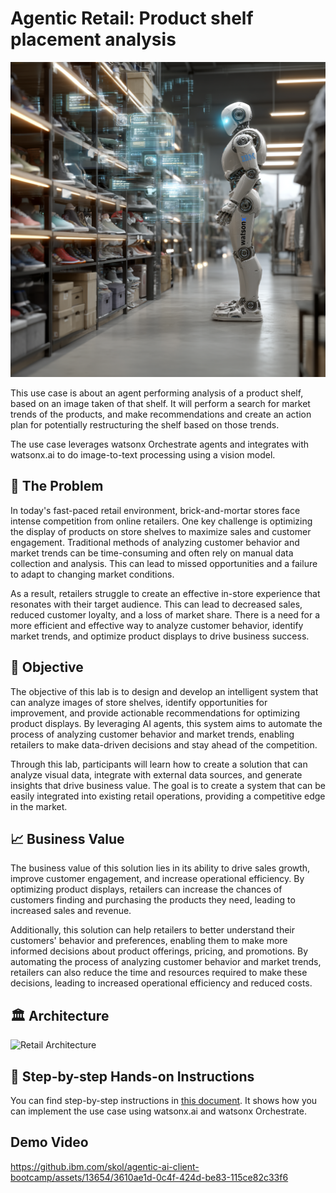 # Agentic Retail: Product shelf placement analysis

![](./images/d96343cd-808a-4f0e-971a-1e6bf9e58fb6.png)

This use case is about an agent performing analysis of a product shelf, based on an image taken of that shelf. It will perform a search for market trends of the products, and make recommendations and create an action plan for potentially restructuring the shelf based on those trends. 

The use case leverages watsonx Orchestrate agents and integrates with watsonx.ai to do image-to-text processing using a vision model. 

## 🤔 The Problem
In today's fast-paced retail environment, brick-and-mortar stores face intense competition from online retailers. One key challenge is optimizing the display of products on store shelves to maximize sales and customer engagement. Traditional methods of analyzing customer behavior and market trends can be time-consuming and often rely on manual data collection and analysis. This can lead to missed opportunities and a failure to adapt to changing market conditions.

As a result, retailers struggle to create an effective in-store experience that resonates with their target audience. This can lead to decreased sales, reduced customer loyalty, and a loss of market share. There is a need for a more efficient and effective way to analyze customer behavior, identify market trends, and optimize product displays to drive business success.

## 🎯 Objective
The objective of this lab is to design and develop an intelligent system that can analyze images of store shelves, identify opportunities for improvement, and provide actionable recommendations for optimizing product displays. By leveraging AI agents, this system aims to automate the process of analyzing customer behavior and market trends, enabling retailers to make data-driven decisions and stay ahead of the competition.

Through this lab, participants will learn how to create a solution that can analyze visual data, integrate with external data sources, and generate insights that drive business value. The goal is to create a system that can be easily integrated into existing retail operations, providing a competitive edge in the market.

## 📈 Business Value
The business value of this solution lies in its ability to drive sales growth, improve customer engagement, and increase operational efficiency. By optimizing product displays, retailers can increase the chances of customers finding and purchasing the products they need, leading to increased sales and revenue.

Additionally, this solution can help retailers to better understand their customers' behavior and preferences, enabling them to make more informed decisions about product offerings, pricing, and promotions. By automating the process of analyzing customer behavior and market trends, retailers can also reduce the time and resources required to make these decisions, leading to increased operational efficiency and reduced costs.

## 🏛️ Architecture
![Retail Architecture](https://github.ibm.com/skol/agentic-ai-client-bootcamp/assets/13654/d18fdbd0-02fe-4d1f-9734-c93b9b30ffd1)


## 📄 Step-by-step Hands-on Instructions
You can find step-by-step instructions in [this document](./retail.md). It shows how you can implement the use case using watsonx.ai and watsonx Orchestrate.

## Demo Video
https://github.ibm.com/skol/agentic-ai-client-bootcamp/assets/13654/3610ae1d-0c4f-424d-be83-115ce82c33f6


